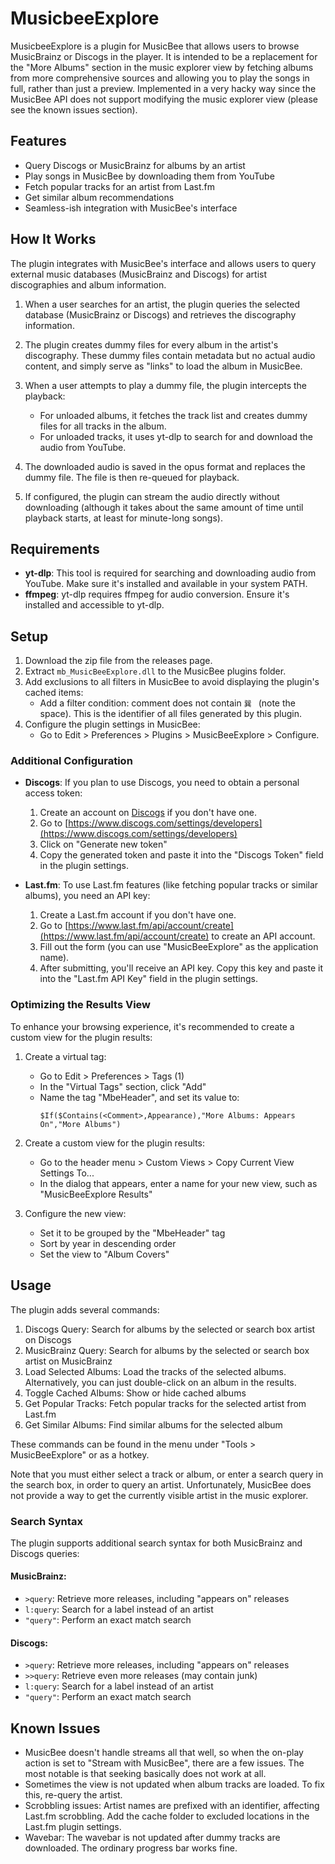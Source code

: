 # MusicbeeExplore

MusicbeeExplore is a plugin for MusicBee that allows users to browse MusicBrainz or Discogs in the player. It is intended to be a replacement for the "More Albums" section in the music explorer view by fetching albums from more comprehensive sources and allowing you to play the songs in full, rather than just a preview. Implemented in a very hacky way since the MusicBee API does not support modifying the music explorer view (please see the known issues section).

## Features

- Query Discogs or MusicBrainz for albums by an artist
- Play songs in MusicBee by downloading them from YouTube
- Fetch popular tracks for an artist from Last.fm
- Get similar album recommendations
- Seamless-ish integration with MusicBee's interface

## How It Works

The plugin integrates with MusicBee's interface and allows users to query external music databases (MusicBrainz and Discogs) for artist discographies and album information.

1. When a user searches for an artist, the plugin queries the selected database (MusicBrainz or Discogs) and retrieves the discography information.

2. The plugin creates dummy files for every album in the artist's discography. These dummy files contain metadata but no actual audio content, and simply serve as "links" to load the album in MusicBee.

3. When a user attempts to play a dummy file, the plugin intercepts the playback:
   - For unloaded albums, it fetches the track list and creates dummy files for all tracks in the album.
   - For unloaded tracks, it uses yt-dlp to search for and download the audio from YouTube.

4. The downloaded audio is saved in the opus format and replaces the dummy file. The file is then re-queued for playback.

5. If configured, the plugin can stream the audio directly without downloading (although it takes about the same amount of time until playback starts, at least for minute-long songs).

## Requirements

- **yt-dlp**: This tool is required for searching and downloading audio from YouTube. Make sure it's installed and available in your system PATH.
- **ffmpeg**: yt-dlp requires ffmpeg for audio conversion. Ensure it's installed and accessible to yt-dlp.

## Setup

1. Download the zip file from the releases page.
2. Extract `mb_MusicBeeExplore.dll` to the MusicBee plugins folder.
3. Add exclusions to all filters in MusicBee to avoid displaying the plugin's cached items:
   - Add a filter condition: comment does not contain `巽 ` (note the space). This is the identifier of all files generated by this plugin.
4. Configure the plugin settings in MusicBee:
   - Go to Edit > Preferences > Plugins > MusicBeeExplore > Configure.

### Additional Configuration

- **Discogs**: If you plan to use Discogs, you need to obtain a personal access token:
  1. Create an account on [Discogs](https://www.discogs.com/) if you don't have one.
  2. Go to [https://www.discogs.com/settings/developers](https://www.discogs.com/settings/developers)
  3. Click on "Generate new token"
  4. Copy the generated token and paste it into the "Discogs Token" field in the plugin settings.

- **Last.fm**: To use Last.fm features (like fetching popular tracks or similar albums), you need an API key:
  1. Create a Last.fm account if you don't have one.
  2. Go to [https://www.last.fm/api/account/create](https://www.last.fm/api/account/create) to create an API account.
  3. Fill out the form (you can use "MusicBeeExplore" as the application name).
  4. After submitting, you'll receive an API key. Copy this key and paste it into the "Last.fm API Key" field in the plugin settings.

### Optimizing the Results View

To enhance your browsing experience, it's recommended to create a custom view for the plugin results:

1. Create a virtual tag:
   - Go to Edit > Preferences > Tags (1)
   - In the "Virtual Tags" section, click "Add"
   - Name the tag "MbeHeader", and set its value to: 
     ```
     $If($Contains(<Comment>,Appearance),"More Albums: Appears On","More Albums")
     ```

2. Create a custom view for the plugin results:
   - Go to the header menu > Custom Views > Copy Current View Settings To...
   - In the dialog that appears, enter a name for your new view, such as "MusicBeeExplore Results"

3. Configure the new view:
   - Set it to be grouped by the "MbeHeader" tag
   - Sort by year in descending order
   - Set the view to "Album Covers"

## Usage

The plugin adds several commands:

1. Discogs Query: Search for albums by the selected or search box artist on Discogs
2. MusicBrainz Query: Search for albums by the selected or search box artist on MusicBrainz
3. Load Selected Albums: Load the tracks of the selected albums. Alternatively, you can just double-click on an album in the results.
4. Toggle Cached Albums: Show or hide cached albums
5. Get Popular Tracks: Fetch popular tracks for the selected artist from Last.fm
6. Get Similar Albums: Find similar albums for the selected album

These commands can be found in the menu under "Tools > MusicBeeExplore" or as a hotkey.

Note that you must either select a track or album, or enter a search query in the search box, in order to query an artist. Unfortunately, MusicBee does not provide a way to get the currently visible artist in the music explorer.

### Search Syntax

The plugin supports additional search syntax for both MusicBrainz and Discogs queries:

#### MusicBrainz:

- `>query`: Retrieve more releases, including "appears on" releases
- `l:query`: Search for a label instead of an artist
- `"query"`: Perform an exact match search

#### Discogs:

- `>query`: Retrieve more releases, including "appears on" releases
- `>>query`: Retrieve even more releases (may contain junk)
- `l:query`: Search for a label instead of an artist
- `"query"`: Perform an exact match search

## Known Issues

- MusicBee doesn't handle streams all that well, so when the on-play action is set to "Stream with MusicBee", there are a few issues. The most notable is that seeking basically does not work at all.
- Sometimes the view is not updated when album tracks are loaded. To fix this, re-query the artist.
- Scrobbling issues: Artist names are prefixed with an identifier, affecting Last.fm scrobbling. Add the cache folder to excluded locations in the Last.fm plugin settings.
- Wavebar: The wavebar is not updated after dummy tracks are downloaded. The ordinary progress bar works fine.
